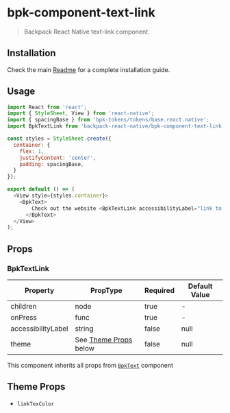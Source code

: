 # bpk-component-text-link

> Backpack React Native text-link component.

## Installation

Check the main [Readme](https://github.com/skyscanner/backpack-react-native#usage) for a complete installation guide.

## Usage

```js
import React from 'react';
import { StyleSheet, View } from 'react-native';
import { spacingBase } from 'bpk-tokens/tokens/base.react.native';
import BpkTextLink from 'backpack-react-native/bpk-component-text-link';

const styles = StyleSheet.create({
  container: {
    flex: 1,
    justifyContent: 'center',
    padding: spacingBase,
  }
});

export default () => (
  <View style={styles.container}>
    <BpkText>
        Check out the website <BpkTextLink accessibilityLabel="link to website" onPress={() => {}}>here</BpkTextLink>
      </BpkText>
  </View>
);
```

## Props

### BpkTextLink

| Property            | PropType                  | Required | Default Value |
| ------------------- | ------------------------- | -------- | ------------- |
| children            | node                      | true     | -             |
| onPress             | func                      | true     | -             |
| accessibilityLabel  | string                    | false    | null          |
| theme               | See [Theme Props](#theme-props) below     | false    | null          |

This component inherits all props from [`BpkText`](/components/text/?platform=native) component

## Theme Props

* `linkTexColor`